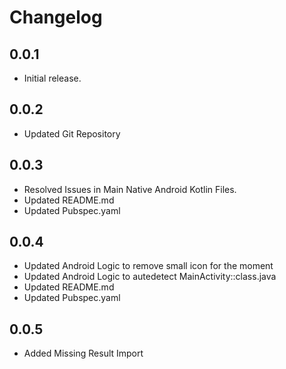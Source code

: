 # Changelog

## 0.0.1

* Initial release.

## 0.0.2

* Updated Git Repository

## 0.0.3

* Resolved Issues in Main Native Android Kotlin Files.
* Updated README.md
* Updated Pubspec.yaml

## 0.0.4

* Updated Android Logic to remove small icon for the moment
* Updated Android Logic to autedetect MainActivity::class.java
* Updated README.md
* Updated Pubspec.yaml

## 0.0.5

* Added Missing Result Import
